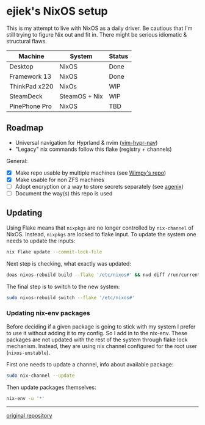 # ejiek's NixOS setup

This is my attempt to live with NixOS as a daily driver.
Be cautious that I'm still trying to figure Nix out and fit in.
There might be serious idiomatic & structural flaws.

| Machine       | System        | Status |
| --            | --            | --     |
| Desktop       | NixOS         | Done   |
| Framework 13  | NixOS         | Done   |
| ThinkPad x220 | NixOs         | WIP    |
| SteamDeck     | SteamOS + Nix | WIP    |
| PinePhone Pro | NixOS         | TBD    |

## Roadmap

- Universal navigation for Hyprland & nvim ([vim-hypr-nav](https://github.com/nuchs/vim-hypr-nav))
- "Legacy" nix commands follow this flake (registry + channels)

General:

- [x] Make repo usable by multiple machines (see [Wimpy's repo](https://github.com/wimpysworld/nix-config))
- [x] Make usable for non ZFS machines
- [ ] Adopt encryption or a way to store secrets separately (see [agenix](https://github.com/ryantm/agenix))
- [ ] Document the way(s) this repo is used

## Updating

Using Flake means that `nixpkgs` are no longer controlled by `nix-channel` of NixOS.
Instead, `nixpkgs` are locked to flake input.
To update the system one needs to update the inputs:

```bash
nix flake update --commit-lock-file
```

Next step is checking, what exactly was updated:

```sh
doas nixos-rebuild build --flake '/etc/nixos#' && nvd diff /run/current-system result
```

The final step is to switch to the new system:

```bash
sudo nixos-rebuild switch --flake '/etc/nixos#'
```

### Updating nix-env packages

Before deciding if a given package is going to stick with my system I prefer to use it without adding it to my config.
So I add in to the nix-env.
These packages are not updated with the rest of the system through flake lock mechanism.
Instead, they are using nix channel configured for the root user (`nixos-unstable`).

First one needs to update a channel, info about available package:

```bash
sudo nix-channel --update
```

Then update packages themselves:

```bash
nix-env -u '*'
```

___
[original repository](https://github.com/ejiek/slashnix)
